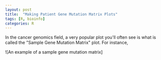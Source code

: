 ```yaml
---
layout: post
title:  "Making Patient Gene Mutation Matrix Plots"
tags: [R, bioinfo]
categories: R
---
```


In the cancer genomics field, a very popular plot you'll often see is what is called the "Sample Gene Mutation Matrix" plot. For instance,

![An example of a sample gene mutation matrix]




